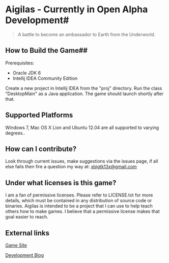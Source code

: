 # Aigilas - Currently in Open Alpha Development#
> A battle to become an ambassador to Earth from the Underworld.

## How to Build the Game##
Prerequisites:

* Oracle JDK 6
* Intellij IDEA Community Edition

Create a new project in Intellij IDEA from the "proj" directory. Run the class "DesktopMain" as a Java application. The game should launch shortly after that.

## Supported Platforms ##
Windows 7, Mac OS X Lion and Ubuntu 12.04 are all supported to varying degrees..

## How can I contribute? ##
Look through current issues, make suggestions via the issues page, if all else fails then fire a question my way at: xbigtk13x@gmail.com

## Under what licenses is this game? ##
I am a fan of permissive licenses. Please refer to LICENSE.txt for more details, which must be contained in any distribution of source code or binaries. Aigilas is intended to be a project that I can use to help teach others how to make games. I believe that a permissive license makes that goal easier to reach.

## External links ##
[Game Site](http://www.aigilas.net)

[Development Blog](http://www.simplepathstudios.com)
